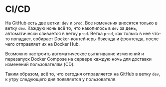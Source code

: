 # CI/CD

На GitHub есть две ветки: `dev` и `prod`. Все изменения вносятся только в ветку
`dev`. Каждую ночь всё то, что накопилось в `dev` за день, автоматически
сливается в ветку `prod`. Ветка `prod`, как только в неё что-то попадает,
собирает Docker-контейнеры бэкенда и фронтенда, после чего отправляет их на
Docker Hub.

Возможно настроить автоматическое вытягивание изменений и перезапуск Docker
Compose на сервере каждую ночь для доставки изменений пользователям (CD).

Таким образом, всё то, что сегодня отправляется на GitHub в ветку `dev`, к утру
следующего дня появляется у пользователя.
